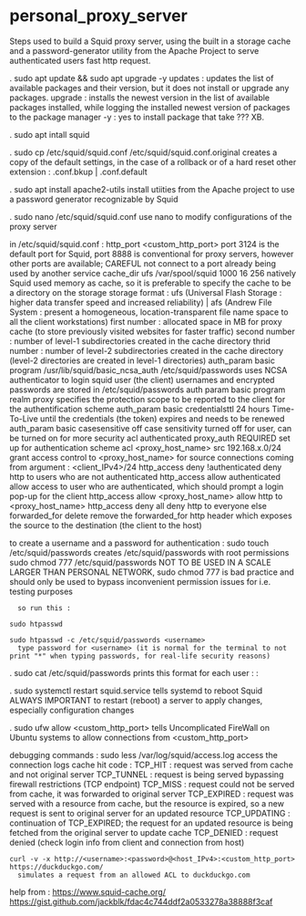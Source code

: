 # personal_proxy_server
Steps used to build a Squid proxy server, using the built in a storage cache and a password-generator utility from the Apache Project to serve authenticated users fast http request.

. sudo apt update && sudo apt upgrade -y
  updates : updates the list of available packages and their version, but it does not install or upgrade any packages.
  upgrade : installs the newest version in the list of available packages installed, while logging the installed newest version of packages to the package manager
  -y : yes to install package that take ??? XB.
  
. sudo apt intall squid

. sudo cp /etc/squid/squid.conf /etc/squid/squid.conf.original
  creates a copy of the default settings, in the case of a rollback or of a hard reset
  other extension : .conf.bkup | .conf.default
  
. sudo apt install apache2-utils
  install utiities from the Apache project to use a password generator recognizable by Squid
  
. sudo nano /etc/squid/squid.conf
  use nano to modify configurations of the proxy server

in /etc/squid/squid.conf :
	http_port <custom_http_port>
	  port 3124 is the default port for Squid, port 8888 is conventional for proxy servers, however other ports are available; CAREFUL not connect to a port already being used by another service
	cache_dir ufs /var/spool/squid 1000 16 256
	  natively Squid used memory as cache, so it is preferable to specify the cache to be a directory on the storage
	  storage format : ufs (Universal Flash Storage : higher data transfer speed and increased reliability) | afs (Andrew File System : present a homogeneous, location-transparent file name space to all the client workstations)
	  first number : allocated space in MB for proxy cache (to store previously visited websites for faster traffic)
	  second number : number of level-1 subdirectories created in the cache directory
	  thrid number : number of level-2 subdirectories created in the cache directory (level-2 directories are created in level-1 directories)
	auth_param basic program /usr/lib/squid/basic_ncsa_auth /etc/squid/passwords
	  uses NCSA authenticator to login squid user (the client)
	  usernames and encrypted passwords are stored in /etc/squid/passwords
	auth param basic program realm proxy
	  specifies the protection scope to be reported to the client for the authentification scheme
	auth_param basic credentialsttl 24 hours
	  Time-To-Live until the credentials (the token) expires and needs to be renewed
	auth_param basic casesensitive off
	  case sensitivity turned off for user, can be turned on for more security
	acl authenticated proxy_auth REQUIRED
	  set up for authentication scheme
	acl <proxy_host_name> src 192.168.x.0/24
	  grant access control to <proxy_host_name> for source connections coming from argument : <client_IPv4>/24
	http_access deny !authenticated
	  deny http to users who are not authenticated
	http_access allow authenticated
	  allow access to user who are authenticated, which should prompt a login pop-up for the client
	http_access allow <proxy_host_name>
	  allow http to <proxy_host_name>
	http_access deny all
	  deny http to everyone else
	forwarded_for delete
	  remove the forwarded_for http header which exposes the source to the destination (the client to the host)
	  
to create a username and a password for authentication :
	sudo touch /etc/squid/passwords
	  creates /etc/squid/passwords with root permissions
	sudo chmod 777 /etc/squid/passwords
	  NOT TO BE USED IN A SCALE LARGER THAN PERSONAL NETWORK, sudo chmod 777 is bad practice and should only be used to bypass inconvenient permission issues for i.e. testing purposes
	  
	  so run this :
	  
	sudo htpasswd 
	  
	sudo htpasswd -c /etc/squid/passwords <username>
	  type password for <username> (it is normal for the terminal to not print "*" when typing passwords, for real-life security reasons)

. sudo cat /etc/squid/passwords
  prints this format for each user : <username> : <encrypted password>

. sudo systemctl restart squid.service
  tells systemd to reboot Squid
  ALWAYS IMPORTANT to restart (reboot) a server to apply changes, especially configuration changes
  
. sudo ufw allow <custom_http_port>	
	tells Uncomplicated FireWall on Ubuntu systems to allow connections from <custom_http_port>
	
debugging commands :
	sudo less /var/log/squid/access.log
	  access the connection logs
		cache hit code :	TCP_HIT			: request was served from cache and not original server
							TCP_TUNNEL		: request is being served bypassing firewall restrictions (TCP endpoint)
							TCP_MISS		: request could not be served from cache, it was forwarded to original server
							TCP_EXPIRED		: request was served with a resource from cache, but the resource is expired, so a new request is sent to original server for an updated resource
							TCP_UPDATING	: continuation of TCP_EXPIRED; the request for an updated resource is being fetched from the original server to update cache
							TCP_DENIED		: request denied (check login info from client and connection from host)

	curl -v -x http://<username>:<password>@<host_IPv4>:<custom_http_port> https://duckduckgo.com/
	  simulates a request from an allowed ACL to duckduckgo.com


help from :
	https://www.squid-cache.org/
	https://gist.github.com/jackblk/fdac4c744ddf2a0533278a38888f3caf
